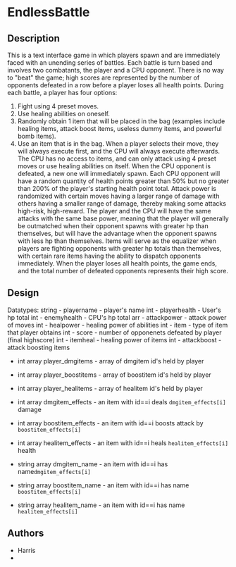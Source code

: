 # EndlessBattle

## Description
This is a text interface game in which players spawn and are immediately faced with an unending series of battles. Each battle is turn based and involves two combatants, the player and a CPU opponent. There is no way to "beat" the game; high scores are represented by the number of opponents defeated in a row before a player loses all health points. During each battle, a player has four options:
  1) Fight using 4 preset moves.
  2) Use healing abilities on oneself.
  3) Randomly obtain 1 item that will be placed in the bag (examples include healing items, attack boost items, useless dummy items, and powerful bomb items). 
  4) Use an item that is in the bag.
When a player selects their move, they will always execute first, and the CPU will always execute afterwards. The CPU has no access to items, and can only attack using 4 preset moves or use healing abilities on itself. When the CPU opponent is defeated, a new one will immediately spawn. Each CPU opponent will have a random quantity of health points greater than 50% but no greater than 200% of the player's starting health point total. Attack power is randomized with certain moves having a larger range of damage with others having a smaller range of damage, thereby making some attacks high-risk, high-reward. The player and the CPU will have the same attacks with the same base power, meaning that the player will generally be outmatched when their opponent spawns with greater hp than themselves, but will have the advantage when the opponent spawns with less hp than themselves. Items will serve as the equalizer when players are fighting opponents with greater hp totals than themselves, with certain rare items having the ability to dispatch opponents immediately. When the player loses all health points, the game ends, and the total number of defeated opponents represents their high score.   
## Design
Datatypes:
string - playername - player's name
int - playerhealth - User's hp total
int - enemyhealth - CPU's hp total
arr - attackpower - attack power of moves
int - healpower - healing power of abilities
int - item - type of item that player obtains
int - score - number of opponenets defeated by player (final highscore)
int - itemheal - healing power of items
int - attackboost - attack boosting items

* int array player_dmgitems - array of dmgitem id's held by player
* int array player_boostitems - array of boostitem id's held by player
* int array player_healitems - array of healitem id's held by player

* int array dmgitem_effects - an item with id==i deals `dmgitem_effects[i]` damage
* int array boostitem_effects - an item with id==i boosts attack by `boostitem_effects[i]`
* int array healitem_effects - an item with id==i heals `healitem_effects[i]` health

* string array dmgitem_name - an item with id==i has name`dmgitem_effects[i]`
* string array boostitem_name - an item with id==i has name `boostitem_effects[i]`
* string array healitem_name - an item with id==i has name `healitem_effects[i]`


## Authors
 - Harris
 - 

